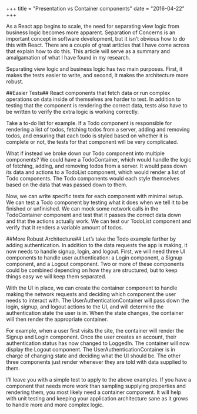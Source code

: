 +++
title = "Presentation vs Container components"
date = "2016-04-22"
+++

As a React app begins to scale, the need for separating view logic from business logic becomes more apparent. Separation of Concerns is an important concept in software development, but it isn’t obvious how to do this with React. There are a couple of great articles that I have come across that explain how to do this. This article will serve as a summary and amalgamation of what I have found in my research.

Separating view logic and business logic has two main purposes. First, it makes the tests easier to write, and second, it makes the architecture more robust.

##Easier Tests##
React components that fetch data or run complex operations on data inside of themselves are harder to test. In addition to testing that the component is rendering the correct data, tests also have to be written to verify the extra logic is working correctly.

Take a to-do list for example. If a Todo component is responsible for rendering a list of todos, fetching todos from a server, adding and removing todos, and ensuring that each todo is styled based on whether it is complete or not, the tests for that component will be very complicated.

What if instead we broke down our Todo component into multiple components? We could have a TodoContainer, which would handle the logic of fetching, adding, and removing todos from a server. It would pass down its data and actions to a TodoList component, which would render a list of Todo components. The Todo components would each style themselves based on the data that was passed down to them.

Now, we can write specific tests for each component with minimal setup. We can test a Todo component by testing what it does when we tell it to be finished or unfinished. We can mock some network calls in the TodoContainer component and test that it passes the correct data down and that the actions actually work. We can test our TodoList component and verify that it renders a variable amount of todos.

##More Robust Architecture##
Let’s take the Todo example farther by adding authentication. In addition to the data requests the app is making, it now needs to handle signup, login, and logout. First, we will need three UI components to handle user authentication: a Login component, a Signup component, and a Logout component. Two or more of these components could be combined depending on how they are structured, but to keep things easy we will keep them separated.

With the UI in place, we can create the container component to handle making the network requests and deciding which component the user needs to interact with. The UserAuthenticationContainer will pass down the login, signup, and logout actions to the UI, and will determine the authentication state the user is in. When the state changes, the container will then render the appropriate container.

For example, when a user first visits the site, the container will render the Signup and Login component. Once the user creates an account, their authentication status has now changed to LoggedIn. The container will now display the Logout component. The UserAuthenticationContainer is in charge of changing state and deciding what the UI should be. The other three components just render whenever they are told with data supplied to them.

I’ll leave you with a simple test to apply to the above examples. If you have a component that needs more work than sampling supplying properties and rendering them, you most likely need a container component. It will help with unit testing and keeping your application architecture sane as it grows to handle more and more complex logic.
